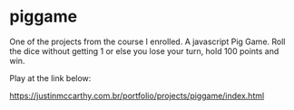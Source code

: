 # piggame

One of the projects from the course I enrolled. A javascript Pig Game. Roll the dice without getting 1 or else you lose your turn, hold 100 points and win.

Play at the link below:

https://justinmccarthy.com.br/portfolio/projects/piggame/index.html
